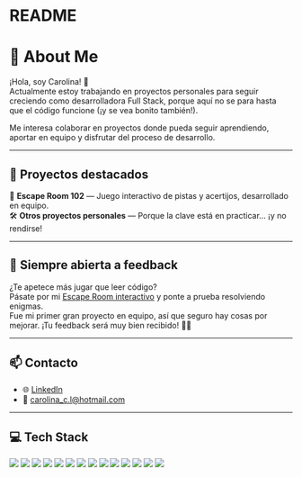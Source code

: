 # README
# 🌱 About Me

¡Hola, soy Carolina! 👋  
Actualmente estoy trabajando en proyectos personales para seguir creciendo como desarrolladora Full Stack, porque aquí no se para hasta que el código funcione (¡y se vea bonito también!).

Me interesa colaborar en proyectos donde pueda seguir aprendiendo, aportar en equipo y disfrutar del proceso de desarrollo.

---

## 🚀 Proyectos destacados

🔐 **Escape Room 102** — Juego interactivo de pistas y acertijos, desarrollado en equipo.  
🛠️ **Otros proyectos personales** — Porque la clave está en practicar… ¡y no rendirse!

---

## 💬 Siempre abierta a feedback

¿Te apetece más jugar que leer código?  
Pásate por mi [Escape Room interactivo](https://sample-service-name-e1di.onrender.com/) y ponte a prueba resolviendo enigmas.  
Fue mi primer gran proyecto en equipo, así que seguro hay cosas por mejorar. ¡Tu feedback será muy bien recibido! 🐞✨

---

## 📫 Contacto

- 🌐 [LinkedIn](https://www.linkedin.com/in/carolina-castillo-lucas/)  
- 📧 carolina_c.l@hotmail.com  

---

## 💻 Tech Stack

<p align="left">
  <img src="https://img.shields.io/badge/HTML5-E34F26?style=flat&logo=html5&logoColor=white" />
  <img src="https://img.shields.io/badge/CSS3-1572B6?style=flat&logo=css3&logoColor=white" />
  <img src="https://img.shields.io/badge/JavaScript-F7DF1E?style=flat&logo=javascript&logoColor=black" />
  <img src="https://img.shields.io/badge/React-20232A?style=flat&logo=react&logoColor=61DAFB" />
  <img src="https://img.shields.io/badge/Python-3776AB?style=flat&logo=python&logoColor=white" />
  <img src="https://img.shields.io/badge/Flask-000000?style=flat&logo=flask&logoColor=white" />
  <img src="https://img.shields.io/badge/PostgreSQL-4169E1?style=flat&logo=postgresql&logoColor=white" />
  <img src="https://img.shields.io/badge/MySQL-4479A1?style=flat&logo=mysql&logoColor=white" />
  <img src="https://img.shields.io/badge/Git-F05032?style=flat&logo=git&logoColor=white" />
  <img src="https://img.shields.io/badge/GitHub-181717?style=flat&logo=github&logoColor=white" />
  <img src="https://img.shields.io/badge/Bootstrap-7952B3?style=flat&logo=bootstrap&logoColor=white" />
  <img src="https://img.shields.io/badge/JWT-000000?style=flat&logo=jsonwebtokens&logoColor=white" />
  <img src="https://img.shields.io/badge/Vercel-000000?style=flat&logo=vercel&logoColor=white" />
  <img src="https://img.shields.io/badge/Render-46E3B7?style=flat&logo=render&logoColor=white" />
</p>
